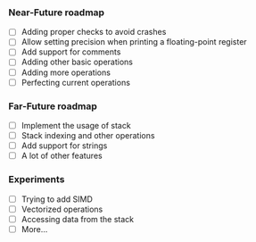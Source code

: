 ### Near-Future roadmap
- [ ] Adding proper checks to avoid crashes
- [ ] Allow setting precision when printing a floating-point register
- [ ] Add support for comments
- [ ] Adding other basic operations
- [ ] Adding more operations
- [ ] Perfecting current operations

### Far-Future roadmap
- [ ] Implement the usage of stack
- [ ] Stack indexing and other operations
- [ ] Add support for strings
- [ ] A lot of other features

### Experiments
- [ ] Trying to add SIMD
- [ ] Vectorized operations
- [ ] Accessing data from the stack
- [ ] More...
